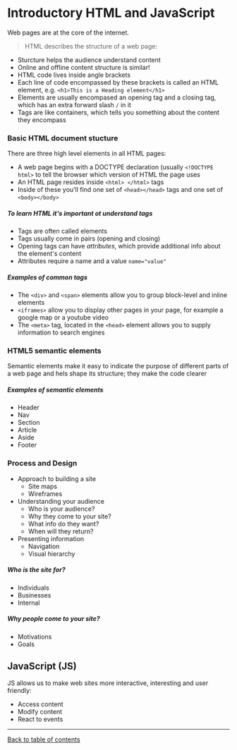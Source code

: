 # Introductory HTML and JavaScript

Web pages are at the core of the internet.

> HTML describes the structure of a web page:

- Sturcture helps the audience understand content
- Online and offline content structure is similar!
- HTML code lives inside angle brackets
- Each line of code encompassed by these brackets is called an HTML element, e.g. `<h1>This is a Heading element</h1>`
- Elements are usually encompased an opening tag and a closing tag, which has an extra forward slash `/` in it
- Tags are like containers, which tells you something about the content they encompass

### Basic HTML document stucture
There are three high level elements in all HTML pages:

- A web page begins with a DOCTYPE declaration (usually `<!DOCTYPE html>` to tell the browser which version of HTML the page uses
- An HTML page resides inside `<html> </html>` tags
- Inside of these you'll find one set of `<head></head>` tags and one set of `<body></body>`

##### To learn HTML it's important ot understand tags

- Tags are often called elements
- Tags usually come in pairs (opening and closing)
- Opening tags can have *attributes*, which provide additional info about the element's content
- Attributes require a name and a value `name="value"`

##### Examples of common tags

- The `<div>` and `<span>` elements allow you to group
block-level and inline elements
- `<iframes>` allow you to display other pages in your page, for example a google map or a youtube video
- The `<meta>` tag, located in the `<head>` element allows you to supply information to search engines

### HTML5 semantic elements
Semantic elements make it easy to indicate the purpose of different parts of a web page and hels shape its structure; they make the code clearer

##### Examples of semantic elements
- Header
- Nav
- Section
- Article
- Aside
- Footer

### Process and Design
- Approach to building a site
  - Site maps
  - Wireframes
- Understanding your audience
  - Who is your audience?
  - Why they come to your site?
  - What info do they want?
  - When will they return?
- Presenting information
  - Navigation
  - Visual hierarchy

##### Who is the site for?
- Individuals
- Businesses
- Internal

##### Why people come to your site?
- Motivations
- Goals

## JavaScript (JS)
JS allows us to make web sites more interactive, interesting and user friendly:

- Access content
- Modify content
- React to events


---

[Back to table of contents](../README.md)